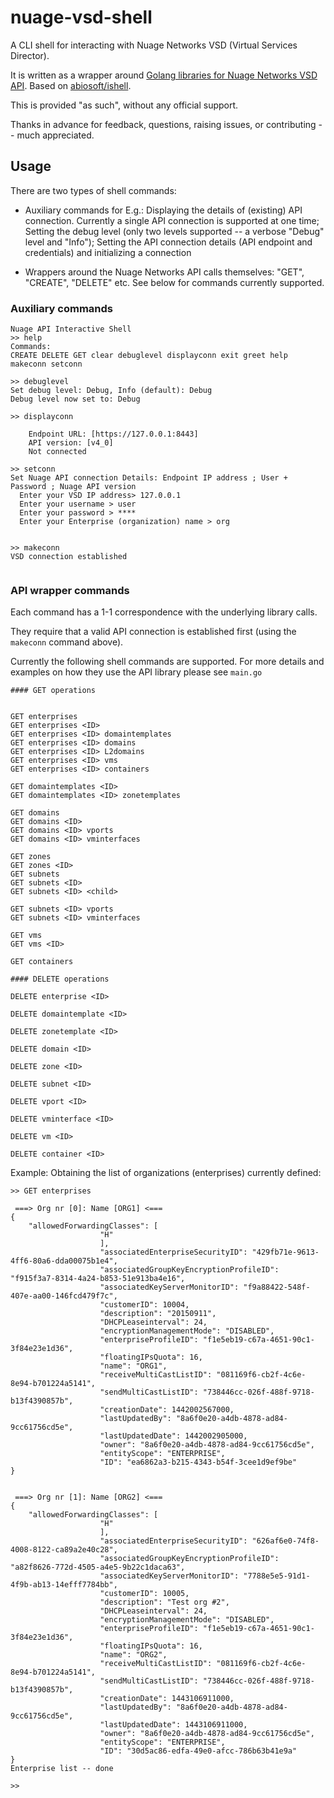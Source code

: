 # nuage-vsd-shell

A CLI shell for interacting with Nuage Networks VSD (Virtual Services Director). 

It is written as a wrapper around [Golang libraries for Nuage Networks VSD API](https://github.com/nuagenetworks/vspk-go/). Based on [abiosoft/ishell](https://github.com/abiosoft/ishell).

This is provided "as such", without any official support.

Thanks in advance for feedback, questions, raising issues, or contributing -- much appreciated.


## Usage

There are two types of shell commands:
* Auxiliary commands for E.g.: Displaying the details of (existing) API connection. Currently a single API connection is supported at one time; Setting the debug
 level (only two levels supported -- a verbose "Debug" level and "Info"); Setting the API connection details (API endpoint and credentials) and initializing a connection

* Wrappers around the Nuage Networks API calls themselves: "GET", "CREATE", "DELETE" etc. See below for commands currently supported.

### Auxiliary commands

```
Nuage API Interactive Shell
>> help
Commands:
CREATE DELETE GET clear debuglevel displayconn exit greet help makeconn setconn

>> debuglevel
Set debug level: Debug, Info (default): Debug
Debug level now set to: Debug

>> displayconn

    Endpoint URL: [https://127.0.0.1:8443]
    API version: [v4_0]
    Not connected

>> setconn
Set Nuage API connection Details: Endpoint IP address ; User + Password ; Nuage API version
  Enter your VSD IP address> 127.0.0.1
  Enter your username > user
  Enter your password > ****
  Enter your Enterprise (organization) name > org


>> makeconn
VSD connection established


```

### API wrapper commands

Each command has a 1-1 correspondence with the underlying library calls.

They require that a valid API connection is established first (using the `makeconn` command above).

Currently the following shell commands are supported. For more details and examples on how they use the API library please see `main.go`

```
#### GET operations


GET enterprises
GET enterprises <ID>
GET enterprises <ID> domaintemplates
GET enterprises <ID> domains
GET enterprises <ID> L2domains
GET enterprises <ID> vms
GET enterprises <ID> containers

GET domaintemplates <ID>
GET domaintemplates <ID> zonetemplates

GET domains
GET domains <ID>
GET domains <ID> vports
GET domains <ID> vminterfaces

GET zones
GET zones <ID>
GET subnets
GET subnets <ID>
GET subnets <ID> <child>

GET subnets <ID> vports
GET subnets <ID> vminterfaces

GET vms
GET vms <ID>

GET containers

#### DELETE operations

DELETE enterprise <ID>

DELETE domaintemplate <ID>

DELETE zonetemplate <ID>

DELETE domain <ID>

DELETE zone <ID>

DELETE subnet <ID>

DELETE vport <ID>

DELETE vminterface <ID>

DELETE vm <ID>

DELETE container <ID>
```


Example: Obtaining the list of organizations (enterprises) currently defined:

```
>> GET enterprises

 ===> Org nr [0]: Name [ORG1] <===
{
	"allowedForwardingClasses": [
				    "H"
				    ],
				    "associatedEnterpriseSecurityID": "429fb71e-9613-4ff6-80a6-dda00075b1e4",
				    "associatedGroupKeyEncryptionProfileID": "f915f3a7-8314-4a24-b853-51e913ba4e16",
				    "associatedKeyServerMonitorID": "f9a88422-548f-407e-aa00-146fcd479f7c",
				    "customerID": 10004,
				    "description": "20150911",
				    "DHCPLeaseinterval": 24,
				    "encryptionManagementMode": "DISABLED",
				    "enterpriseProfileID": "f1e5eb19-c67a-4651-90c1-3f84e23e1d36",
				    "floatingIPsQuota": 16,
				    "name": "ORG1",
				    "receiveMultiCastListID": "081169f6-cb2f-4c6e-8e94-b701224a5141",
				    "sendMultiCastListID": "738446cc-026f-488f-9718-b13f4390857b",
				    "creationDate": 1442002567000,
				    "lastUpdatedBy": "8a6f0e20-a4db-4878-ad84-9cc61756cd5e",
				    "lastUpdatedDate": 1442002905000,
				    "owner": "8a6f0e20-a4db-4878-ad84-9cc61756cd5e",
				    "entityScope": "ENTERPRISE",
				    "ID": "ea6862a3-b215-4343-b54f-3cee1d9ef9be"
}


 ===> Org nr [1]: Name [ORG2] <===
{
	"allowedForwardingClasses": [
				    "H"
				    ],
				    "associatedEnterpriseSecurityID": "626af6e0-74f8-4008-8122-ca89a2e40c28",
				    "associatedGroupKeyEncryptionProfileID": "a82f8626-772d-4505-a4e5-9b22c1daca63",
				    "associatedKeyServerMonitorID": "7788e5e5-91d1-4f9b-ab13-14efff7784bb",
				    "customerID": 10005,
				    "description": "Test org #2",
				    "DHCPLeaseinterval": 24,
				    "encryptionManagementMode": "DISABLED",
				    "enterpriseProfileID": "f1e5eb19-c67a-4651-90c1-3f84e23e1d36",
				    "floatingIPsQuota": 16,
				    "name": "ORG2",
				    "receiveMultiCastListID": "081169f6-cb2f-4c6e-8e94-b701224a5141",
				    "sendMultiCastListID": "738446cc-026f-488f-9718-b13f4390857b",
				    "creationDate": 1443106911000,
				    "lastUpdatedBy": "8a6f0e20-a4db-4878-ad84-9cc61756cd5e",
				    "lastUpdatedDate": 1443106911000,
				    "owner": "8a6f0e20-a4db-4878-ad84-9cc61756cd5e",
				    "entityScope": "ENTERPRISE",
				    "ID": "30d5ac86-edfa-49e0-afcc-786b63b41e9a"
}
Enterprise list -- done

>>
```
